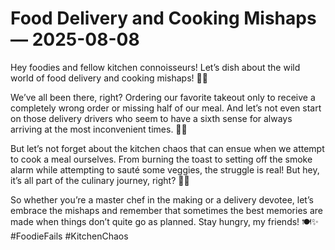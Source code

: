 # Food Delivery and Cooking Mishaps — 2025-08-08

Hey foodies and fellow kitchen connoisseurs! Let’s dish about the wild world of food delivery and cooking mishaps! 🍕🔥

We’ve all been there, right? Ordering our favorite takeout only to receive a completely wrong order or missing half of our meal. And let’s not even start on those delivery drivers who seem to have a sixth sense for always arriving at the most inconvenient times. 🚗😒

But let’s not forget about the kitchen chaos that can ensue when we attempt to cook a meal ourselves. From burning the toast to setting off the smoke alarm while attempting to sauté some veggies, the struggle is real! But hey, it’s all part of the culinary journey, right? 🍳💥

So whether you’re a master chef in the making or a delivery devotee, let’s embrace the mishaps and remember that sometimes the best memories are made when things don’t quite go as planned. Stay hungry, my friends! 🍽️✨ #FoodieFails #KitchenChaos